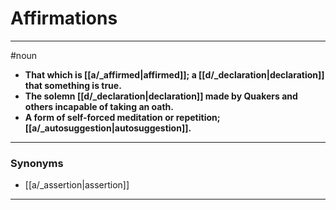 # Affirmations
---
#noun
- **That which is [[a/_affirmed|affirmed]]; a [[d/_declaration|declaration]] that something is true.**
- **The solemn [[d/_declaration|declaration]] made by Quakers and others incapable of taking an oath.**
- **A form of self-forced meditation or repetition; [[a/_autosuggestion|autosuggestion]].**
---
### Synonyms
- [[a/_assertion|assertion]]
---

